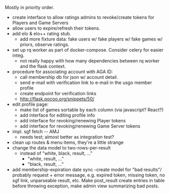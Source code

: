 Mostly in priority order.

- create interface to allow ratings admins to revoke/create tokens for Players and Game Servers
- allow users to expire/refresh their tokens.
- add elo & elo++ rating stub.
  - add more fixture data: fake users w/ fake players w/ fake games w/ priors, observe ratings.
- set up rq worker as part of docker-compose.  Consider celery for easier integ.
  - not really happy with how many dependencies between rq worker and the flask context. 
- procedure for associating account with AGA ID:
  - call membership db for json w/ account detail.
  - send e-mail with verification link to e-mail in the usgo member profile
  - create endpoint for verification links
  - http://flask.pocoo.org/snippets/50/
- edit profile page:
  - make list of games sortable by each column (via javascript? React?)
  - add interface for editing profile info
  - add interface for revoking/renewing Player tokens
  - add interface for revoking/renewing Game Server tokens
- impl. sgf fetch -- AMJ
  - needs test; almost better as integration test?
- clean up routes & menu items, they're a little strange
- change the data model to two-rows-per-result
  - instead of "white, black, result, ..."
      - "white, result, ..."
      - "black, result, ..."
- add membership-expiration date sync
-create model for "bad results"/ probably request + error message, e.g. expired token, missing token, no sgf link, unparseable result, etc.  Make post_result create entries in table before throwing exception, make admin view summarizing bad posts.


